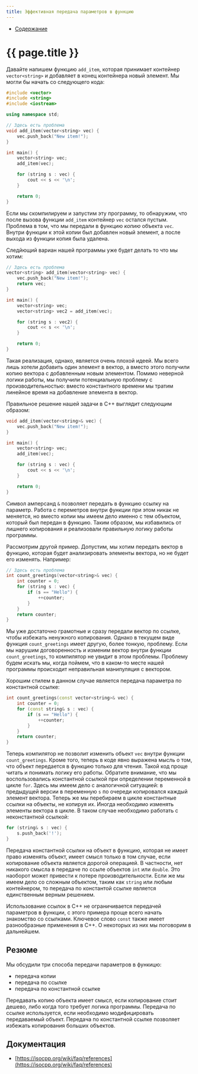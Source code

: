 ```yaml
---
title: Эффективная передача параметров в функцию
---
```


* [Содержание](../index)

# {{ page.title }}

Давайте напишем функцию `add_item`, которая принимает контейнер `vector<string>` и добавляет в конец контейнера новый элемент. Мы могли бы начать со следующего кода:

```cpp
#include <vector>
#include <string>
#include <iostream>

using namespace std;

// Здесь есть проблема
void add_item(vector<string> vec) {
    vec.push_back("New item!");
}

int main() {
    vector<string> vec;
    add_item(vec);

    for (string s : vec) {
        cout << s << '\n';
    }

    return 0;
}
```

Если мы скомпилируем и запустим эту программу, то обнаружим, что после вызова функции `add_item` контейнер `vec` остался пустым. Проблема в том, что мы передали в функцию *копию* объекта `vec`. Внутри функции к этой копии был добавлен новый элемент, а после выхода из функции копия была удалена.

Следйющий вариан нашей программы уже будет делать то что мы хотим:

```cpp
// Здесь есть проблема
vector<string> add_item(vector<string> vec) {
    vec.push_back("New item!");
    return vec;
}

int main() {
    vector<string> vec;
    vector<string> vec2 = add_item(vec);

    for (string s : vec2) {
        cout << s << '\n';
    }

    return 0;
}
```

Такая реализация, однако, является очень плохой идеей. Мы всего лишь хотели добавить один элемент в вектор, а вместо этого получили копию вектора с добавленным новым элементом. Помимо неверной логики работы, мы получили потенциальную проблему с производительностью: вместо константного времени мы тратим линейное время на добавление элемента в вектор.

Правильное решение нашей задачи в C++ выглядит следующим образом:

```cpp
void add_item(vector<string>& vec) {
    vec.push_back("New item!");
}

int main() {
    vector<string> vec;
    add_item(vec);

    for (string s : vec) {
        cout << s << '\n';
    }

    return 0;
}
```

Символ амперсанд `&` позволяет передать в функцию ссылку на параметр. Работа с переметров внутри функции при этом никак не меняется, но вместо копии мы имеем дело именно с тем объектом, который был передан в функцию. Таким образом, мы избавились от лишнего копирования и реализовали правильную логику работы программы.

Рассмотрим другой пример. Допустим, мы хотим передать вектор в функцию, которая будет анализировать элементы вектора, но не будет его изменять. Например:

```cpp
// Здесь есть проблема
int count_greetings(vector<string>& vec) {
    int counter = 0;
    for (string s : vec) {
        if (s == "Hello") {
            ++counter;
        }
    }
    return counter;
}
```

Мы уже достаточно грамотные и сразу передали вектор по ссылке, чтобы избежать ненужного копирования. Однако в текущем виде функция `count_greetings` имеет другую, более тонкую, проблему. Если мы нарушим договоренность и изменим вектор внутри функции `count_greetings`, то компилятор не увидит в этом проблемы. Проблему будем искать мы, когда поймем, что в каком-то месте нашей программы происходит неправильная манипуляция с вектором.

Хорошим стилем в данном случае является передача параметра по константной ссылке:

```cpp
int count_greetings(const vector<string>& vec) {
    int counter = 0;
    for (const string& s : vec) {
        if (s == "Hello") {
            ++counter;
        }
    }
    return counter;
}
```

Теперь компилятор не позволит изменить объект `vec` внутри функции `count_greetings`. Кроме того, теперь в коде явно выражена мысль о том, что объект передается в функцию только для чтения. Такой код проще читать и понимать логику его работы. Обратите внимание, что мы воспользовались константной ссылкой при определении переменной в цикле `for`. Здесь мы имеем дело с аналогичной ситуацией: в предыдущей версии в переменную `s` по очереди копировался каждый элемент вектора. Теперь же мы перебираем в цикле константные ссылки на объекты, не копируя их. Иногда необходимо изменять элементы вектора в цикле. В таком случае необходимо работать с неконстантной ссылкой:

```cpp
for (string& s : vec) {
    s.push_back('!');
}
```

Передача константной ссылки на объект в функцию, которая не имеет право изменять объект, имеет смысл только в том случае, если копирование объекта является дорогой операцией. В частности, нет никакого смысла в передаче по ссыле объектов `int` или `double`. Это наоборот может привести к потере производительности. Если же мы имеем дело со сложным объектом, таким как `string` или любым контейнером, то передача по константой ссылке является единственным верным решением.

Использование ссылок в C++ не ограничивается передачей параметров в функции, с этого примера проще всего начать знакомство со ссылками. Ключевое слово `const` также имеет разнообразные применения в C++. О некоторых из них мы поговорим в дальнейшем.

## Резюме

Мы обсудили три способа передачи параметров в функицю:

* передача копии
* передача по ссылке
* передача по константной ссылке

Передавать копию объекта имеет смысл, если копирование стоит дешево, либо когда того требует логика программы. Передача по ссылке используется, если необходимо модифицировать передаваемый объект. Передача по константной ссылке позволяет избежать копирования больших объектов.

## Документация

* [https://isocpp.org/wiki/faq/references](https://isocpp.org/wiki/faq/references)
